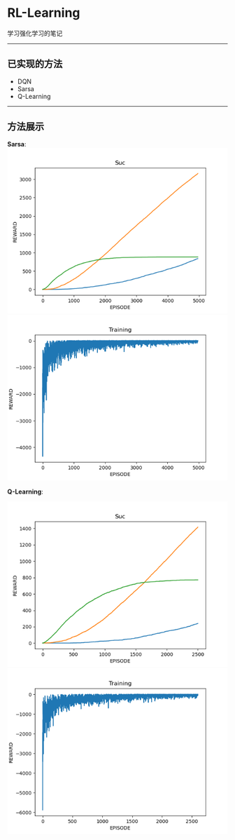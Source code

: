 # RL-Learning

学习强化学习的笔记

----------
## 已实现的方法
+ DQN
+ Sarsa
+ Q-Learning
-----------------
## 方法展示
**Sarsa**:
![Sarsa01](images/Sarsa01.png)
![Sarsa02](images/Sarsa02.png)

**Q-Learning**:

![QLearning01](images/Q-Learning01.png)
![QLearning02](images/Q-Learning02.png)
